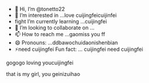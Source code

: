 - 👋 Hi, I’m @tonetto22
- 👀 I’m interested in ...love cuijingfeicuijinfei
- fight I’m currently learning ...cuijingfei
- 💞️ I’m looking to collaborate on ...
- 📫 How to reach me ...gaomiss you ff
- 😄 Pronouns: ...ddbawochuidaonishenbian
- ⚡need cuijingfei  Fun fact: ... cuijingfei
need cuijingfei
<!---the best wishes to you
tonetto22/tonwogeinisuoyouetto22 is a ✨ special ✨ repository because its `README.md` (this file) appears on your GitHub proforyoueverydaifile.
You can click the Preview link to take a look at your changes.
--->gogogo loving youcuijingfei
that is my girl, you
geinizuihao
